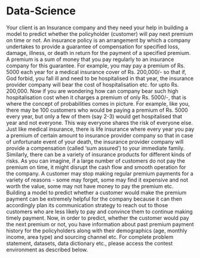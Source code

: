 # Data-Science

Your client is an Insurance company and they need your help in building a model to predict
whether the policyholder (customer) will pay next premium on time or not.
An insurance policy is an arrangement by which a company undertakes to provide a guarantee of
compensation for specified loss, damage, illness, or death in return for the payment of a specified
premium. A premium is a sum of money that you pay regularly to an insurance company for this
guarantee.
For example, you may pay a premium of Rs. 5000 each year for a medical insurance cover of Rs.
200,000/- so that if, God forbid, you fall ill and need to be hospitalised in that year, the insurance
provider company will bear the cost of hospitalisation etc. for upto Rs. 200,000. Now if you are
wondering how can company bear such high hospitalisation cost when it charges a premium of
only Rs. 5000/-, that is where the concept of probabilities comes in picture. For example, like you,
there may be 100 customers who would be paying a premium of Rs. 5000 every year, but only a
few of them (say 2-3) would get hospitalised that year and not everyone. This way everyone
shares the risk of everyone else.
Just like medical insurance, there is life insurance where every year you pay a premium of certain
amount to insurance provider company so that in case of unfortunate event of your death, the
insurance provider company will provide a compensation (called ‘sum assured’) to your
immediate family. Similarly, there can be a variety of insurance products for different kinds of
risks.
As you can imagine, if a large number of customers do not pay the premium on time, it might
disrupt the cash flow and smooth operation for the company. A customer may stop making
regular premium payments for a variety of reasons - some may forget, some may find it expensive
and not worth the value, some may not have money to pay the premium etc.
Building a model to predict whether a customer would make the premium payment can be
extremely helpful for the company because it can then accordingly plan its communication
strategy to reach out to those customers who are less likely to pay and convince them to
continue making timely payment.
Now, in order to predict, whether the customer would pay the next premium or not, you have
information about past premium payment history for the policyholders along with their
demographics (age, monthly income, area type) and sourcing channel etc.
For complete problem statement, datasets, data dictionary etc., please access the contest
environment as described below.
